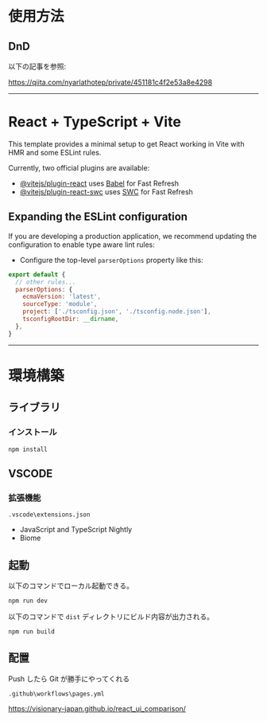 # 使用方法

## DnD

以下の記事を参照:

https://qiita.com/nyarlathotep/private/451181c4f2e53a8e4298

---

# React + TypeScript + Vite

This template provides a minimal setup to get React working in Vite with HMR and some ESLint rules.

Currently, two official plugins are available:

- [@vitejs/plugin-react](https://github.com/vitejs/vite-plugin-react/blob/main/packages/plugin-react/README.md) uses [Babel](https://babeljs.io/) for Fast Refresh
- [@vitejs/plugin-react-swc](https://github.com/vitejs/vite-plugin-react-swc) uses [SWC](https://swc.rs/) for Fast Refresh

## Expanding the ESLint configuration

If you are developing a production application, we recommend updating the configuration to enable type aware lint rules:

- Configure the top-level `parserOptions` property like this:

```js
export default {
  // other rules...
  parserOptions: {
    ecmaVersion: 'latest',
    sourceType: 'module',
    project: ['./tsconfig.json', './tsconfig.node.json'],
    tsconfigRootDir: __dirname,
  },
}
```

---

# 環境構築

## ライブラリ

### インストール

```
npm install
```

## VSCODE

### 拡張機能

`.vscode\extensions.json`

- JavaScript and TypeScript Nightly
- Biome

## 起動

以下のコマンドでローカル起動できる。

```
npm run dev
```

以下のコマンドで `dist` ディレクトリにビルド内容が出力される。

```
npm run build
```

## 配置

Push したら Git が勝手にやってくれる

`.github\workflows\pages.yml`

https://visionary-japan.github.io/react_ui_comparison/
